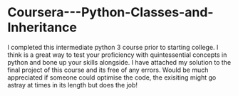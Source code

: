 # Coursera---Python-Classes-and-Inheritance 
I completed this intermediate python 3 course prior to starting college. I think is a great way to test your proficiency with quintessential concepts in python and bone up your skills alongside. I have attached my solution to the final project of this course and its free of any errors. Would be much appreciated if someone could optimise the code, the exisiting might go astray at times in its length but does the job!
